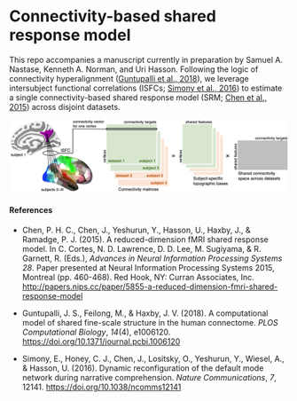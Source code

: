# Connectivity-based shared response model
This repo accompanies a manuscript currently in preparation by Samuel A. Nastase, Kenneth A. Norman, and Uri Hasson. Following the logic of connectivity hyperalignment ([Guntupalli et al., 2018](https://doi.org/10.1371/journal.pcbi.1006120)), we leverage intersubject functional correlations (ISFCs; [Simony et al., 2016](https://doi.org/10.1038/ncomms12141)) to estimate a single connectivity-based shared response model (SRM; [Chen et al., 2015](http://papers.nips.cc/paper/5855-a-reduced-dimension-fmri-shared-response-model)) across disjoint datasets.

![Alt text](./cSRM_schematic.png?raw=true&s=100 "cSRM schematic")

#### References
* Chen, P. H. C., Chen, J., Yeshurun, Y., Hasson, U., Haxby, J., & Ramadge, P. J. (2015). A reduced-dimension fMRI shared response model. In C. Cortes, N. D. Lawrence, D. D. Lee, M. Sugiyama, & R. Garnett, R. (Eds.), *Advances in Neural Information Processing Systems 28*. Paper presented at Neural Information Processing Systems 2015, Montreal (pp. 460-468). Red Hook, NY: Curran Associates, Inc. http://papers.nips.cc/paper/5855-a-reduced-dimension-fmri-shared-response-model

* Guntupalli, J. S., Feilong, M., & Haxby, J. V. (2018). A computational model of shared fine-scale structure in the human connectome. *PLOS Computational Biology*, *14*(4), e1006120. https://doi.org/10.1371/journal.pcbi.1006120

* Simony, E., Honey, C. J., Chen, J., Lositsky, O., Yeshurun, Y., Wiesel, A., & Hasson, U. (2016). Dynamic reconfiguration of the default mode network during narrative comprehension. *Nature Communications*, *7*, 12141. https://doi.org/10.1038/ncomms12141
